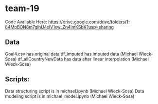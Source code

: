 # team-19

Code Available Here: https://drive.google.com/drive/folders/1-84MpBON8m7glhU4xlV1xw_Zn4ImKSbK?usp=sharing

## Data
Goal4.csv has original data
df_imputed has imputed data (Michael Wieck-Sosa)
df_allCountryNewData has data after linear interpolation (Michael Wieck-Sosa)

## Scripts:
Data structuring script is in michael.ipynb (Michael Wieck-Sosa)
Data modeling script is in michael_model.ipynb (Michael Wieck-Sosa)
